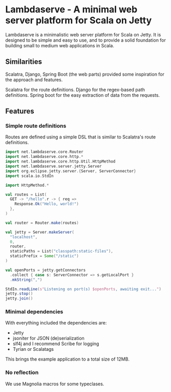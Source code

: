 
# Lambdaserve - A minimal web server platform for Scala on Jetty

Lambdaserve is a minimalistic web server platform for Scala on Jetty. It is designed to be simple
and easy to use, and to provide a solid foundation for building small to medium web applications
in Scala. 

## Similarities

Scalatra, Django, Spring Boot (the web parts) provided some inspiration for the approach and features.

Scalatra for the route definitions.
Django for the regex-based path definitions.
Spring boot for the easy extraction of data from the requests.


## Features

### Simple route definitions

Routes are defined using a simple DSL that is similar to Scalatra's route definitions.

```scala
import net.lambdaserve.core.Router
import net.lambdaserve.core.http.*
import net.lambdaserve.core.http.Util.HttpMethod
import net.lambdaserve.server.jetty.Server
import org.eclipse.jetty.server.{Server, ServerConnector}
import scala.io.StdIn

import HttpMethod.*

val routes = List(
  GET -> "/hello".r -> { req =>
    Response.Ok("Hello, world!")
  },
)

val router = Router.make(routes)

val jetty = Server.makeServer(
  "localhost",
  0,
  router,
  staticPaths = List("classpath:static-files"),
  staticPrefix = Some("/static")
)

val openPorts = jetty.getConnectors
  .collect { case s: ServerConnector => s.getLocalPort }
  .mkString(",")

StdIn.readLine(s"Listening on port(s) $openPorts, awaiting exit...")
jetty.stop()
jetty.join()

```


### Minimal dependencies

With everything included the dependencies are:

 - Jetty
 - jsoniter for JSON (de)serialization
 - slf4j and I recommend Scribe for logging
 - Tyrian or Scalatags

This brings the example application to a total size of 12MB.

### No reflection

We use Magnolia macros for some typeclases. 
